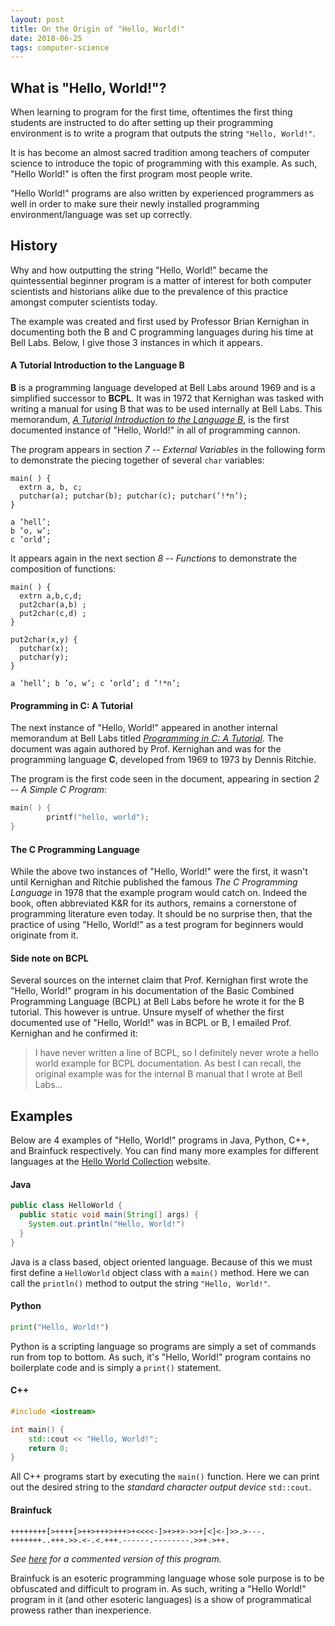 ```yaml
---
layout: post
title: On the Origin of "Hello, World!"
date: 2018-06-25
tags: computer-science
---
```

<!-- - [What is "Hello, World!"?](#what-is-hello-world)
- [History](#history)
  - [A Tutorial Introduction to the Language B](#a-tutorial-introduction-to-the-language-b)
  - [Programming in C: A Tutorial](#programming-in-c-a-tutorial)
  - [The C Programming Language](#the-c-programming-language)
  - [Side note on BCPL](#side-note-on-bcpl)
- [Examples](#examples) -->

## What is "Hello, World!"?
When learning to program for the first time, oftentimes the first thing students are instructed to do after setting up their programming environment is to write a program that outputs the string `"Hello, World!"`.

It is has become an almost sacred tradition among teachers of computer science to introduce the topic of programming with this example. As such, "Hello World!" is often the first program most people write.

"Hello World!" programs are also written by experienced programmers as well in order to make sure their newly installed programming environment/language was set up correctly.

<!--more-->

## History
Why and how outputting the string "Hello, World!" became the quintessential beginner program is a matter of interest for both computer scientists and historians alike due to the prevalence of this practice amongst computer scientists today.

The example was created and first used by Professor Brian Kernighan in documenting both the B and C programming languages during his time at Bell Labs. Below, I give those 3 instances in which it appears.

#### A Tutorial Introduction to the Language B
**B** is a programming language developed at Bell Labs around 1969 and is a simplified successor to **BCPL**. It was in 1972 that Kernighan was tasked with writing a manual for using B that was to be used internally at Bell Labs. This memorandum, [*A Tutorial Introduction to the Language B*](https://www.bell-labs.com/usr/dmr/www/bintro.html), is the first documented instance of "Hello, World!" in all of programming cannon.

The program appears in section *7 -- External Variables* in the following form to demonstrate the piecing together of several `char` variables:
~~~ b
main( ) {
  extrn a, b, c;
  putchar(a); putchar(b); putchar(c); putchar(’!*n’);
}

a ’hell’;
b ’o, w’;
c ’orld’;
~~~

It appears again in the next section *8 -- Functions* to demonstrate the composition of functions:
~~~ b
main( ) {
  extrn a,b,c,d;
  put2char(a,b) ;
  put2char(c,d) ;
}

put2char(x,y) {
  putchar(x);
  putchar(y);
}

a ’hell’; b ’o, w’; c ’orld’; d ’!*n’;
~~~

#### Programming in C: A Tutorial
The next instance of "Hello, World!" appeared in another internal memorandum at Bell Labs titled [*Programming in C: A Tutorial*](https://www.bell-labs.com/usr/dmr/www/ctut.pdf). The document was again authored by Prof. Kernighan and was for the programming language **C**, developed from 1969 to 1973 by Dennis Ritchie.

The program is the first code seen in the document, appearing in section *2 -- A Simple C Program*:
~~~ c
main( ) {
        printf("hello, world");
}
~~~

#### The C Programming Language
While the above two instances of "Hello, World!" were the first, it wasn't until Kernighan and Ritchie published the famous *The C Programming Language* in 1978 that the example program would catch on. Indeed the book, often abbreviated K&R for its authors, remains a cornerstone of programming literature even today. It should be no surprise then, that the practice of using "Hello, World!" as a test program for beginners would originate from it.

#### Side note on BCPL
Several sources on the internet claim that Prof. Kernighan first wrote the "Hello, World!" program in his documentation of the Basic Combined Programming Language (BCPL) at Bell Labs before he wrote it for the B tutorial. This however is untrue. Unsure myself of whether the first documented use of "Hello, World!" was in BCPL or B, I emailed Prof. Kernighan and he confirmed it:

  > I have never written a line of BCPL, so I definitely never wrote a hello world example for BCPL documentation. As best I can recall, the original example was for the internal B manual that I wrote at Bell Labs...

## Examples
Below are 4 examples of "Hello, World!" programs in Java, Python, C++, and Brainfuck respectively. You can find many more examples for different languages at the [Hello World Collection](http://helloworldcollection.de) website.

#### Java
~~~ java
public class HelloWorld {
  public static void main(String[] args) {
    System.out.println("Hello, World!")
  }
}
~~~
Java is a class based, object oriented language. Because of this we must first define a `HelloWorld` object class with a `main()` method. Here we can call the `println()` method to output the string `"Hello, World!"`.

#### Python
~~~ python
print("Hello, World!")
~~~
Python is a scripting language so programs are simply a set of commands run from top to bottom. As such, it's "Hello, World!" program contains no boilerplate code and is simply a `print()` statement.

#### C++
~~~ c++
#include <iostream>

int main() {
    std::cout << "Hello, World!";
    return 0;
}
~~~
All C++ programs start by executing the `main()` function. Here we can print out the desired string to the *standard character output device* `std::cout`.

#### Brainfuck
~~~ brainfuck
++++++++[>++++[>++>+++>+++>+<<<<-]>+>+>->>+[<]<-]>>.>---.
+++++++..+++.>>.<-.<.+++.------.--------.>>+.>++.
~~~
*See [here](https://en.wikipedia.org/wiki/Brainfuck#Hello_World!) for a commented version of this program.*

Brainfuck is an esoteric programming language whose sole purpose is to be obfuscated and difficult to program in. As such, writing a "Hello World!" program in it (and other esoteric languages) is a show of programmatical prowess rather than inexperience.

<!-- #### C#
~~~ C#
using System;

internal static class HelloWorld {
    private static void Main() {
        Console.WriteLine("Hello, world!");
    }
}
~~~

#### Prolog
~~~ Prolog
main:- write('Hello, world!'),nl.
~~~ -->
